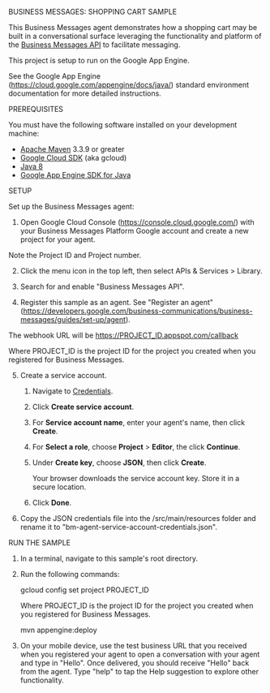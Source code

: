 BUSINESS MESSAGES: SHOPPING CART SAMPLE

This Business Messages agent demonstrates how a shopping cart may be built in a conversational surface
leveraging the functionality and platform of the [Business Messages API](https://businessmessages.googleapis.com)
to facilitate messaging.

This project is setup to run on the Google App Engine.

See the Google App Engine (https://cloud.google.com/appengine/docs/java/) standard environment
documentation for more detailed instructions.

PREREQUISITES

You must have the following software installed on your development machine:

* [Apache Maven](http://maven.apache.org) 3.3.9 or greater
* [Google Cloud SDK](https://cloud.google.com/sdk/) (aka gcloud)
* [Java 8](http://www.oracle.com/technetwork/java/javase/downloads/index.html)
* [Google App Engine SDK for Java](https://cloud.google.com/appengine/docs/standard/java/download)

SETUP

Set up the Business Messages agent:

1. Open Google Cloud Console (https://console.cloud.google.com/) with your Business Messages Platform Google account and create a new project for your agent.

Note the Project ID and Project number.

2. Click the menu icon in the top left, then select APIs & Services > Library.

3. Search for and enable "Business Messages API".

4. Register this sample as an agent. See "Register an agent"
(https://developers.google.com/business-communications/business-messages/guides/set-up/agent).

The webhook URL will be https://PROJECT_ID.appspot.com/callback

Where PROJECT_ID is the project ID for the project you created when you registered for Business Messages.

5. Create a service account.

    1. Navigate to [Credentials](https://console.cloud.google.com/apis/credentials).

    2. Click **Create service account**.

    3. For **Service account name**, enter your agent's name, then click **Create**.

    4. For **Select a role**, choose **Project** > **Editor**, the click **Continue**.

    5. Under **Create key**, choose **JSON**, then click **Create**.

       Your browser downloads the service account key. Store it in a secure location.

    6. Click **Done**.

6. Copy the JSON credentials file into the /src/main/resources folder and rename
it to "bm-agent-service-account-credentials.json".

RUN THE SAMPLE

1. In a terminal, navigate to this sample's root directory.

2. Run the following commands:

    gcloud config set project PROJECT_ID

    Where PROJECT_ID is the project ID for the project you created when you registered for
    Business Messages.

    mvn appengine:deploy

3. On your mobile device, use the test business URL that you received when you registered your agent
to open a conversation with your agent and type in "Hello". Once delivered, you should receive
"Hello" back from the agent. Type "help" to tap the Help suggestion to explore other functionality.
